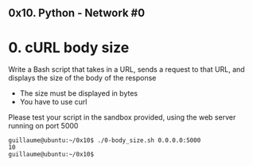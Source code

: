 ##  0x10. Python - Network #0



#   0. cURL body size

Write a Bash script that takes in a URL, sends a request to that URL, and displays the size of the body of the response

*    The size must be displayed in bytes
*    You have to use curl

Please test your script in the sandbox provided, using the web server running on port 5000

```
guillaume@ubuntu:~/0x10$ ./0-body_size.sh 0.0.0.0:5000
10
guillaume@ubuntu:~/0x10$ 
```
